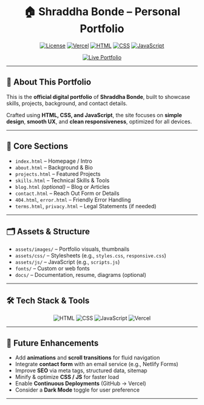 
<h1 align="center">🏠 Shraddha Bonde – Personal Portfolio</h1>

<p align="center">
  <a href="LICENSE"><img src="https://img.shields.io/badge/License-MIT-blue" alt="License"></a>
  <a href="https://vercel.com/"><img src="https://img.shields.io/badge/Hosting-Vercel-blueviolet?logo=vercel" alt="Vercel"></a>
  <a href="https://developer.mozilla.org/en-US/docs/Web/HTML"><img src="https://img.shields.io/badge/HTML-5-lightgrey?logo=html5" alt="HTML"></a>
  <a href="https://developer.mozilla.org/en-US/docs/Web/CSS"><img src="https://img.shields.io/badge/CSS-3-blue?logo=css3" alt="CSS"></a>
  <a href="https://developer.mozilla.org/en-US/docs/Web/JavaScript"><img src="https://img.shields.io/badge/JavaScript-ES6-yellow?logo=javascript" alt="JavaScript"></a>
</p>

<p align="center">
  <a href="https://shraddha-portfolio-bice.vercel.app/" target="_blank">
    <img src="https://img.shields.io/badge/🌐 Live%20Portfolio-Visit%20Now-brightgreen?style=for-the-badge" alt="Live Portfolio"/>
  </a>
</p>

---

## 📖 About This Portfolio

This is the **official digital portfolio** of **Shraddha Bonde**, built to showcase skills, projects, background, and contact details.

Crafted using **HTML, CSS, and JavaScript**, the site focuses on **simple design**, **smooth UX**, and **clean responsiveness**, optimized for all devices.

---

## 📂 Core Sections

- `index.html` – Homepage / Intro  
- `about.html` – Background & Bio  
- `projects.html` – Featured Projects  
- `skills.html` – Technical Skills & Tools  
- `blog.html` *(optional)* – Blog or Articles  
- `contact.html` – Reach Out Form or Details  
- `404.html`, `error.html` – Friendly Error Handling  
- `terms.html`, `privacy.html` – Legal Statements (if needed)

---

## 🗂️ Assets & Structure

- `assets/images/` – Portfolio visuals, thumbnails  
- `assets/css/` – Stylesheets (e.g., `styles.css`, `responsive.css`)  
- `assets/js/` – JavaScript (e.g., `scripts.js`)  
- `fonts/` – Custom or web fonts  
- `docs/` – Documentation, resume, diagrams (optional)

---

## 🛠 Tech Stack & Tools

<p align="center">
  <img src="https://img.shields.io/badge/HTML-5-orange" alt="HTML">
  <img src="https://img.shields.io/badge/CSS-3-blue" alt="CSS">
  <img src="https://img.shields.io/badge/JavaScript-ES6-yellow" alt="JavaScript">
  <img src="https://img.shields.io/badge/Hosting-Vercel-lightgrey" alt="Vercel">
</p>

---

## 🚀 Future Enhancements

- Add **animations** and **scroll transitions** for fluid navigation  
- Integrate **contact form** with an email service (e.g., Netlify Forms)  
- Improve **SEO** via meta tags, structured data, sitemap  
- Minify & optimize **CSS / JS** for faster load  
- Enable **Continuous Deployments** (GitHub → Vercel)  
- Consider a **Dark Mode** toggle for user preference  

---
